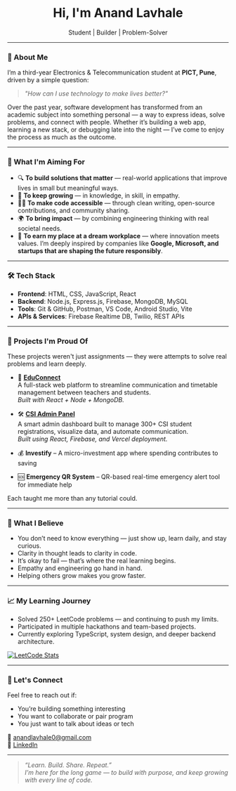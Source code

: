<h1 align="center">Hi, I'm Anand Lavhale</h1>

<p align="center">
Student | Builder | Problem-Solver
</p>

---

### 🌱 About Me

I’m a third-year Electronics & Telecommunication student at **PICT, Pune**, driven by a simple question:  
> *"How can I use technology to make lives better?"*

Over the past year, software development has transformed from an academic subject into something personal — a way to express ideas, solve problems, and connect with people. Whether it’s building a web app, learning a new stack, or debugging late into the night — I’ve come to enjoy the process as much as the outcome.

---

### 🎯 What I'm Aiming For

- 🔍 **To build solutions that matter** — real-world applications that improve lives in small but meaningful ways.
- 🚀 **To keep growing** — in knowledge, in skill, in empathy.
- 🧑‍💻 **To make code accessible** — through clean writing, open-source contributions, and community sharing.
- 🌍 **To bring impact** — by combining engineering thinking with real societal needs.
- 🏢 **To earn my place at a dream workplace** — where innovation meets values. I’m deeply inspired by companies like **Google, Microsoft, and startups that are shaping the future responsibly**.

---

### 🛠 Tech Stack

- **Frontend**: HTML, CSS, JavaScript, React
- **Backend**: Node.js, Express.js, Firebase, MongoDB, MySQL  
- **Tools**: Git & GitHub, Postman, VS Code, Android Studio, Vite  
- **APIs & Services**: Firebase Realtime DB, Twilio, REST APIs

---

### 📌 Projects I'm Proud Of

These projects weren't just assignments — they were attempts to solve real problems and learn deeply.

- 🔔 [**EduConnect**](https://educonnect-frontend-xoy8.onrender.com/)  
A full-stack web platform to streamline communication and timetable management between teachers and students.  
_Built with React + Node + MongoDB._

- 🛠 [**CSI Admin Panel**](https://csiadminf.vercel.app/)  
A smart admin dashboard built to manage 300+ CSI student registrations, visualize data, and automate communication.  
_Built using React, Firebase, and Vercel deployment._

- 💰 **Investify** – A micro-investment app where spending contributes to saving  
- 🆘 **Emergency QR System** – QR-based real-time emergency alert tool for immediate help  

Each taught me more than any tutorial could.

---

### 💭 What I Believe

- You don’t need to know everything — just show up, learn daily, and stay curious.
- Clarity in thought leads to clarity in code.
- It’s okay to fail — that’s where the real learning begins.
- Empathy and engineering go hand in hand.
- Helping others grow makes you grow faster.

---

### 📈 My Learning Journey

- Solved 250+ LeetCode problems — and continuing to push my limits.
- Participated in multiple hackathons and team-based projects.
- Currently exploring TypeScript, system design, and deeper backend architecture.

[![LeetCode Stats](https://leetcard.jacoblin.cool/anandlavhale?ext=heatmap&theme=dark)](https://leetcode.com/anandlavhale/)

---

### 🔗 Let's Connect

Feel free to reach out if:
- You’re building something interesting
- You want to collaborate or pair program
- You just want to talk about ideas or tech

📧 anandlavhale0@gmail.com  
💼 [LinkedIn](https://www.linkedin.com/in/anand-lavhale-014981313)

---

> _“Learn. Build. Share. Repeat.”_  
> _I’m here for the long game — to build with purpose, and keep growing with every line of code._
